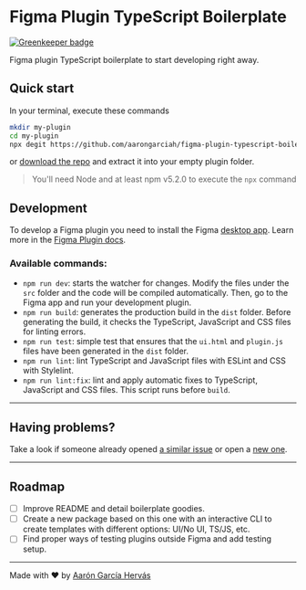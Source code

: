 # Figma Plugin TypeScript Boilerplate

[![Greenkeeper badge](https://badges.greenkeeper.io/aarongarciah/figma-plugin-typescript-boilerplate.svg)](https://greenkeeper.io/)

Figma plugin TypeScript boilerplate to start developing right away.

## Quick start

In your terminal, execute these commands

```bash
mkdir my-plugin
cd my-plugin
npx degit https://github.com/aarongarciah/figma-plugin-typescript-boilerplate
```

or [download the repo](https://github.com/aarongarciah/figma-plugin-typescript-boilerplate/archive/master.zip) and extract it into your empty plugin folder.

> You'll need Node and at least npm v5.2.0 to execute the `npx` command

## Development

To develop a Figma plugin you need to install the Figma [desktop app](https://www.figma.com/downloads/). Learn more in the [Figma Plugin docs](https://www.figma.com/plugin-docs/setup/).

### Available commands:

- `npm run dev`: starts the watcher for changes. Modify the files under the `src` folder and the code will be compiled automatically. Then, go to the Figma app and run your development plugin.
- `npm run build`: generates the production build in the `dist` folder. Before generating the build, it checks the TypeScript, JavaScript and CSS files for linting errors.
- `npm run test`: simple test that ensures that the `ui.html` and `plugin.js` files have been generated in the `dist` folder.
- `npm run lint`: lint TypeScript and JavaScript files with ESLint and CSS with Stylelint.
- `npm run lint:fix`: lint and apply automatic fixes to TypeScript, JavaScript and CSS files. This script runs before `build`.

---

## Having problems?

Take a look if someone already opened [a similar issue](https://github.com/aarongarciah/figma-plugin-boilerplate/issues?utf8=%E2%9C%93&q=is%3Aissue+sort%3Aupdated-desc+) or open a [new one](https://github.com/aarongarciah/figma-plugin-boilerplate/issues/new).

---

## Roadmap

- [ ] Improve README and detail boilerplate goodies.
- [ ] Create a new package based on this one with an interactive CLI to create templates with different options: UI/No UI, TS/JS, etc.
- [ ] Find proper ways of testing plugins outside Figma and add testing setup.

---

Made with ♥️ by [Aarón García Hervás](https://twitter.com/aarongarciah)
